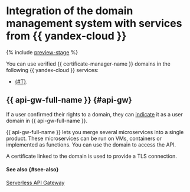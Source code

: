 # Integration of the domain management system with services from {{ yandex-cloud }}

{% include [preview-stage](../../../_includes/certificate-manager/preview-stage.md) %}

You can use verified {{ certificate-manager-name }} domains in the following {{ yandex-cloud }} services:

* [{#T}](#api-gw).

## {{ api-gw-full-name }} {#api-gw}

If a user confirmed their rights to a domain, they can [indicate](../../../api-gateway/operations/api-gw-domains.md) it as a user domain in {{ api-gw-full-name }}.

{{ api-gw-full-name }} lets you merge several microservices into a single product. These microservices can be run on VMs, containers or implemented as functions. You can use the domain to access the API.

A certificate linked to the domain is used to provide a TLS connection.

#### See also {#see-also}

[Serverless API Gateway](#serverless-api-gateway-api-gw)

